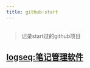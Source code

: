 ```yaml
---
title: github-start
---
```


##
> 记录start过的github项目
## [logseq:笔记管理软件](https://github.com/logseq/logseq.git)
